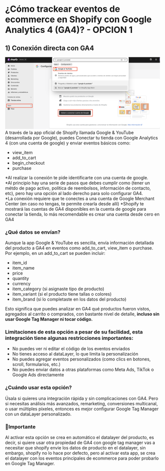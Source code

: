 # ¿Cómo trackear eventos de ecommerce en Shopify con Google Analytics 4 (GA4)? - OPCION 1

## 1) Conexión directa con GA4
![Conexión directa con GA4](../../images/opcion1.png)
A través de la app oficial de Shopify llamada Google & YouTube (desarrollada por Google), puedes Conectar tu tienda con Google Analytics 4 (con una cuenta de google)
y enviar eventos básicos como:

- view_item
- add_to_cart
- begin_checkout
- purchase

*Al realizar la conexión te pide identificarte con una cuenta de google.   
*Al principio hay una serie de pasos que debes cumplir como (tener un métdo de pago activo, política de reembolsos, información de contacto, etc), pero hay una opción al lado derecho para solo configurar GA4.  
*La conexión requiere que te conectes a una cuenta de Google Merchant Center (en caso no tengas, te permite crearla desde allí) 
*Shopify te mostrará las cuentas de GA4 disponibles en la cuenta de google para conectar la tienda, lo más recomendable es crear una cuenta desde cero en GA4


### ¿Qué datos se envían?
Aunque la app Google & YouTube es sencilla, envía información detallada del producto a GA4 en eventos como add_to_cart, view_item o purchase. Por ejemplo, en un add_to_cart se pueden incluir:

- item_id
- item_name
- price
- quantity
- currency
- item_category (si asignaste tipo de producto)
- item_variant (si el producto tiene tallas o colores)
- item_brand (si lo completaste en los datos del producto)

Esto significa que puedes analizar en GA4 qué productos fueron vistos, agregados al carrito o comprados, con bastante nivel de detalle, **incluso sin usar Google Tag Manager ni tocar código.**

### Limitaciones de esta opción a pesar de su facilidad, esta integración tiene algunas restricciones importantes:

- No puedes ver ni editar el código de los eventos enviados
- No tienes acceso al dataLayer, lo que limita la personalización
- No puedes agregar eventos personalizados (como clics en botones, scroll, formularios, etc.)
- No puedes enviar datos a otras plataformas como Meta Ads, TikTok o Google Ads directamente

### ¿Cuándo usar esta opción?
Úsala si quieres una integración rápida y sin complicaciones con GA4.
Pero si necesitas análisis más avanzados, remarketing, conversiones multicanal, o usar múltiples píxeles, entonces es mejor configurar Google Tag Manager con un dataLayer personalizado.

### 🚨Importante
Al activar esta opción se crea en automático el datalayer del producto, es decir, si quiere usar otra propiedad de GA4 con google tag manager vas a necesitar que shopify envie los datos de producto en el datalayer, sin embargo, shopify no lo hace por defecto, pero al activar esta app, se crea el datalayer con los eventos principales de ecommerce para poder probarlo en Google Tag Manager.


